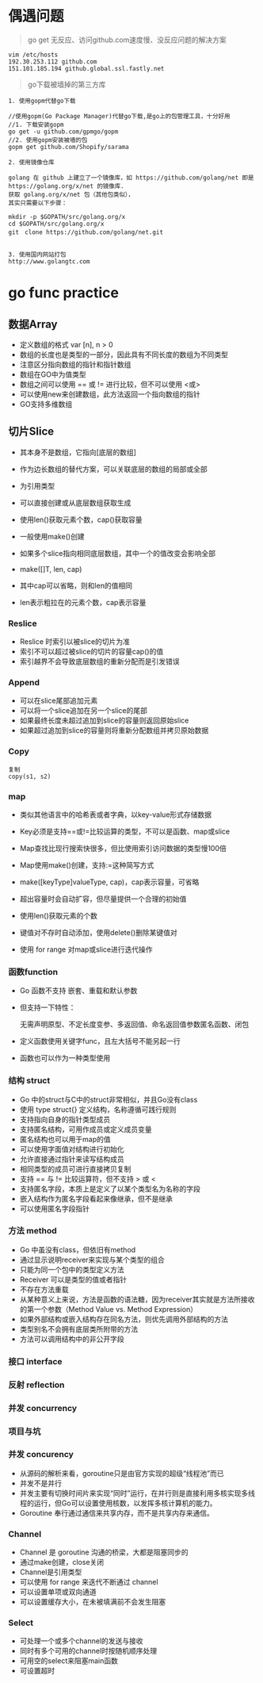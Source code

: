 # 偶遇问题

> go get 无反应、访问github.com速度慢、没反应问题的解决方案

    vim /etc/hosts
    192.30.253.112 github.com
    151.101.185.194 github.global.ssl.fastly.net

> go下载被墙掉的第三方库

    1. 使用gopm代替go下载
        
    //使用gopm(Go Package Manager)代替go下载,是go上的包管理工具，十分好用
    //1. 下载安装gopm
    go get -u github.com/gpmgo/gopm
    //2. 使用gopm安装被墙的包
    gopm get github.com/Shopify/sarama
        
    2. 使用镜像仓库
        
    golang 在 github 上建立了一个镜像库，如 https://github.com/golang/net 即是 https://golang.org/x/net 的镜像库.
    获取 golang.org/x/net 包（其他包类似），
    其实只需要以下步骤： 
       
    mkdir -p $GOPATH/src/golang.org/x
    cd $GOPATH/src/golang.org/x
    git　clone https://github.com/golang/net.git

    
    3. 使用国内网站打包
    http://www.golangtc.com

# go func practice

## 数据Array

- 定义数组的格式 var <varName> [n]<type>, n > 0
- 数组的长度也是类型的一部分，因此具有不同长度的数组为不同类型
- 注意区分指向数组的指针和指针数组
- 数组在GO中为值类型
- 数组之间可以使用 == 或 != 进行比较，但不可以使用 <或>
- 可以使用new来创建数组，此方法返回一个指向数组的指针
- GO支持多维数组


## 切片Slice

- 其本身不是数组，它指向[底层的数组]
- 作为边长数组的替代方案，可以关联底层的数组的局部或全部
- 为引用类型
- 可以直接创建或从底层数组获取生成
- 使用len()获取元素个数，cap()获取容量
- 一般使用make()创建
- 如果多个slice指向相同底层数组，其中一个的值改变会影响全部

- make([]T, len, cap)
- 其中cap可以省略，则和len的值相同
- len表示粗拉在的元素个数，cap表示容量

### Reslice

- Reslice 时索引以被slice的切片为准
- 索引不可以超过被slice的切片的容量cap()的值
- 索引越界不会导致底层数组的重新分配而是引发错误

### Append

- 可以在slice尾部追加元素
- 可以将一个slice追加在另一个slice的尾部
- 如果最终长度未超过追加到slice的容量则返回原始slice
- 如果超过追加到slice的容量则将重新分配数组并拷贝原始数据

### Copy

    复制
    copy(s1, s2)


### map

- 类似其他语言中的哈希表或者字典，以key-value形式存储数据
- Key必须是支持==或!=比较运算的类型，不可以是函数、map或slice
- Map查找比现行搜索快很多，但比使用索引访问数据的类型慢100倍
- Map使用make()创建，支持:=这种简写方式

- make([keyType]valueType, cap)，cap表示容量，可省略
- 超出容量时会自动扩容，但尽量提供一个合理的初始值
- 使用len()获取元素的个数

- 键值对不存时自动添加，使用delete()删除某键值对
- 使用 for range 对map或slice进行迭代操作


### 函数function

- Go 函数不支持 嵌套、重载和默认参数
- 但支持一下特性：

    无需声明原型、不定长度变参、多返回值、命名返回值参数匿名函数、闭包

- 定义函数使用关键字func，且左大括号不能另起一行
- 函数也可以作为一种类型使用

### 结构 struct

- Go 中的struct与C中的struct非常相似，并且Go没有class
- 使用 type <Name> struct{} 定义结构，名称遵循可践行规则
- 支持指向自身的指针类型成员
- 支持匿名结构，可用作成员或定义成员变量
- 匿名结构也可以用于map的值
- 可以使用字面值对结构进行初始化
- 允许直接通过指针来读写结构成员
- 相同类型的成员可进行直接拷贝复制
- 支持 == 与 != 比较运算符，但不支持 > 或 <
- 支持匿名字段，本质上是定义了以某个类型名为名称的字段
- 嵌入结构作为匿名字段看起来像继承，但不是继承
- 可以使用匿名字段指针

### 方法 method

- Go 中虽没有class，但依旧有method
- 通过显示说明receiver来实现与某个类型的组合
- 只能为同一个包中的类型定义方法
- Receiver 可以是类型的值或者指针
- 不存在方法重载
- 从某种意义上来说，方法是函数的语法糖，因为receiver其实就是方法所接收的第一个参数（Method Value vs. Method Expression）
- 如果外部结构或嵌入结构存在同名方法，则优先调用外部结构的方法
- 类型别名不会拥有底层类所附带的方法
- 方法可以调用结构中的非公开字段

### 接口 interface



### 反射 reflection


### 并发 concurrency


### 项目与坑




### 并发 concurency

- 从源码的解析来看，goroutine只是由官方实现的超级“线程池”而已
- 并发不是并行
- 并发主要有切换时间片来实现“同时”运行，在并行则是直接利用多核实现多线程的运行，但Go可以设置使用核数，以发挥多核计算机的能力。
- Goroutine 奉行通过通信来共享内存，而不是共享内存来通信。


### Channel

- Channel 是 goroutine 沟通的桥梁，大都是阻塞同步的
- 通过make创建，close关闭
- Channel是引用类型
- 可以使用 for range 来迭代不断通过 channel
- 可以设置单项或双向通道
- 可以设置缓存大小，在未被填满前不会发生阻塞

### Select

- 可处理一个或多个channel的发送与接收
- 同时有多个可用的channel时按随机顺序处理
- 可用空的select来阻塞main函数
- 可设置超时

